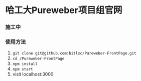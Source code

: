 # 哈工大Pureweber项目组官网


### 施工中

### 使用方法
1. `git clone git@github.com:hitlxc/Pureweber-FrontPage.git`
2. `cd /Pureweber-FrontPage`
3. `npm install`
4. `npm start`
5. visit localhost:3000
